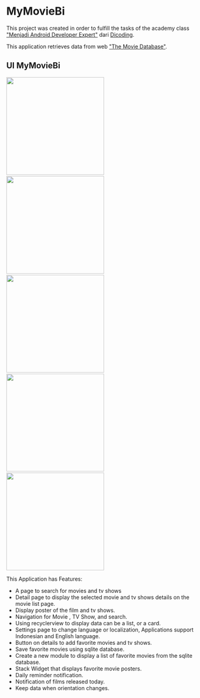  #  MyMovieBi
 
 This project was created in order to fulfill the tasks of the academy class ["Menjadi Android Developer Expert"](https://www.dicoding.com/academies/14?course_ref=4ab7f7ccc61472e7c8d85283) 
 dari [Dicoding](https://www.dicoding.com).

 This application retrieves data from web ["The Movie Database"](https://www.themoviedb.org/).

 ## UI MyMovieBi

 <img src="https://github.com/FakhrurR/MyMovieBi/tree/master/Screenshot/Navbar.png" width="256">&nbsp;&nbsp;&nbsp;
 <img src="https://github.com/FakhrurR/MyMovieBi/tree/master/Screenshot/Movie.png" width="256">&nbsp;&nbsp;&nbsp;
 <img src="https://github.com/FakhrurR/MyMovieBi/tree/master/Screenshot/Favorite.png" width="256">&nbsp;&nbsp;&nbsp;
 <img src="https://github.com/FakhrurR/MyMovieBi/tree/master/Screenshot/Search.png" width="256">&nbsp;&nbsp;&nbsp;
 <img src="https://github.com/FakhrurR/MyMovieBi/tree/master/Screenshot/Setting.png" width="256">

 This Application has Features:
 
 - A page to search for movies and tv shows 
 - Detail page to display the selected movie and tv shows details on the movie list page.
 - Display poster of the film and tv shows.
 - Navigation for Movie , TV Show, and search.
 - Using recyclerview to display data can be a list, or a card.
 - Settings page to change language or localization, Applications support Indonesian and English language.
 - Button on details to add favorite movies and tv shows.
 - Save favorite movies using sqlite database.
 - Create a new module to display a list of favorite movies from the sqlite database.
 - Stack Widget that displays favorite movie posters.
 - Daily reminder notification.
 - Notification of films released today.
 - Keep data when orientation changes.

 
 
